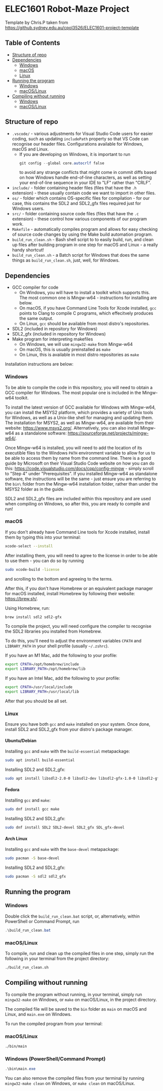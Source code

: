 # ELEC1601 Robot-Maze Project

Template by Chris.P taken from https://github.sydney.edu.au/cpol3526/ELEC1601-project-template

## Table of Contents

- [Structure of repo](#structure-of-repo)
- [Dependencies](#dependencies)
  - [Windows](#windows)
  - [macOS](#macos)
  - [Linux](#linux)
- [Running the program](#running-the-program)
  - [Windows](#windows-1)
  - [macOS/Linux](#macoslinux)
- [Compiling without running](#compiling-without-running)
  - [Windows](#windows-powershellcommand-prompt)
  - [macOS/Linux](#macoslinux-1)

## Structure of repo

- `.vscode/` - various adjustments for Visual Studio Code users for easier coding, such as updating `includePath` property so that VS Code can recognise our header files. Configurations available for Windows, macOS and Linux.
  - If you are developing on Windows, it is important to run 
    ```powershell
    git config --global core.autocrlf false
    ```
    to avoid any strange conflicts that might come in commit diffs based on how Windows handle end-of-line characters, as well as setting your end-of-line sequence in your IDE to "LF" rather than "CRLF".
- `include/` - folder containing header files (files that have the `.h` extension) - these usually contain code we want to import in other files.
- `os/` - folder which contains OS-specific files for compilation - for our case, this contains the SDL2 and SDL2_gfx files required just for Windows users.
- `src/` - folder containing source code files (files that have the `.c` extension) - these control how various components of our program work.
- `Makefile` - automatically compiles program and allows for easy checking of source code changes by using the Make build automation program.
- `build_run_clean.sh` - Bash shell script to to easily build, run, and clean up files after building program in one step for macOS and Linux - a really handy shortcut!
- `build_run_clean.sh` - a Batch script for Windows that does the same things as `build_run_clean.sh`, just, well, for Windows.

## Dependencies

- GCC compiler for code
  - On Windows, you will have to install a toolkit which supports this. The most common one is Mingw-w64 - instructions for installing are below.
  - On macOS, if you have Command Line Tools for Xcode installed, `gcc` points to Clang to compile C programs, which effecitvely produces the same output.
  - On Linux, `gcc` should be available from most distro's repositories.
- SDL2 (included in repository for Windows)
- SDL2_gfx (included in repository for Windows)
- Make program for interpreting makefiles
  - On Windows, we will use `mingw32-make` from Mingw-w64
  - On macOS, this is usually preinstalled as `make`
  - On Linux, this is available in most distro repositories as `make`

Installation instructions are below:

### Windows

To be able to compile the code in this repository, you will need to obtain a GCC compiler for Windows. The most popular one is included in the Mingw-w64 toolkit.

To install the latest version of GCC available for Windows with Mingw-w64, you can install the MSYS2 platform, which provides a variety of Unix tools for Windows, as well as a Unix-like shell for managing and updating them. The installation for MSYS2, as well as Mingw-w64, are available from their website: https://www.msys2.org/. Alternatively, you can also install Mingw-w64 as a standalone software: https://sourceforge.net/projects/mingw-w64/.

Once Mingw-w64 is installed, you will need to add the location of its executible files to the Windows `PATH` environment variable to allow for us to be able to access them by name from the command line. There is a good guide by Microsoft on their Visual Studio Code website on how you can do this: https://code.visualstudio.com/docs/cpp/config-mingw - simply scroll to 
"Step 4" under "Prerequisites". If you installed Mingw-w64 as standalone software, the instructions will be the same - just ensure you are referring to the `bin\` folder from the Mingw-w64 installation folder, rather than under the MSYS2 folder as in the guide.

SDL2 and SDL2_gfx files are included within this repository and are used when compiling on Windows, so after this, you are ready to compile and run!

### macOS

If you don't already have Command Line tools for Xcode installed, install them by typing this into your terminal:

```bash
xcode-select --install
```

After installing them, you will need to agree to the license in order to be able to use them - you can do so by running

```bash
sudo xcode-build -license
```

and scrolling to the bottom and agreeing to the terms.

After this, if you don't have Homebrew or an equivalent package manager for macOS installed, install Homebrew by following their website: https://brew.sh/.

Using Homebrew, run:

```bash
brew install sdl2 sdl2-gfx
```

To compile the project, you will need configure the compiler to recognise the SDL2 libraries you installed from Homebrew.

To do this, you'll need to adjust the environment variables `CPATH` and `LIBRARY_PATH` in your shell profile (usually `~/.zshrc`).

If you have an M1 Mac, add the following to your profile:

```bash
export CPATH=/opt/homebrew/include
export LIBRARY_PATH=/opt/homebrew/lib
```

If you have an Intel Mac, add the following to your profile:

```bash
export CPATH=/usr/local/include
export LIBRARY_PATH=/usr/local/lib
```

After that you should be all set.

### Linux

Ensure you have both `gcc` and `make` installed on your system. Once done, install SDL2 and SDL2_gfx from your distro's package manager.

#### Ubuntu/Debian

Installing `gcc` and `make` with the `build-essential` metapackage:

```bash
sudo apt install build-essential
```

Installing SDL2 and SDL2_gfx:

```bash
sudo apt install libsdl2-2.0-0 libsdl2-dev libsdl2-gfx-1.0-0 libsdl2-gfx-dev
```

#### Fedora

Installing `gcc` and `make`:

```bash
sudo dnf install gcc make
```

Installing SDL2 and SDL2_gfx:

```bash
sudo dnf install SDL2 SDL2-devel SDL2_gfx SDL_gfx-devel
```

#### Arch Linux

Installing `gcc` and `make` with the `base-devel` metapackage:

```bash
sudo pacman -S base-devel
```

Installing SDL2 and SDL2_gfx:

```bash
sudo pacman -S sdl2 sdl2_gfx
```

## Running the program

### Windows

Double click the `build_run_clean.bat` script, or, alternatively, within PowerShell or Command Prompt, run

```powershell
.\build_run_clean.bat
```

### macOS/Linux

To compile, run and clean up the compiled files in one step, simply run the following in your terminal from the project directory:

```bash
./build_run_clean.sh
```

## Compiling without running

To compile the program without running, in your terminal, simply run `mingw32-make` on Windows, or `make` on macOS/Linux, in the project directory.

The compiled file will be saved to the `bin` folder as `main` on macOS and Linux, and `main.exe` on Windows.

To run the compiled program from your terminal:

### macOS/Linux

```bash
./bin/main
```

### Windows (PowerShell/Command Prompt)

```powershell
.\bin\main.exe
```

You can also remove the compiled files from your terminal by running `mingw32-make clean` on Windows, or `make clean` on macOS/Linux.
